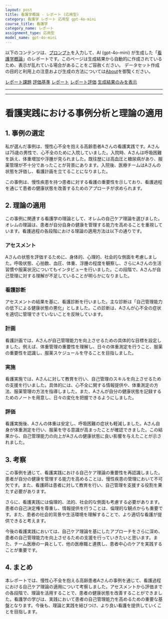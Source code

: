 ```yaml
---
layout: post
title: 看護学概論 - レポート (応用型)
category: 看護学 レポート 応用型 gpt-4o-mini
course_title: 看護学
category_name: レポート
assignment_type: 応用型
model_name: gpt-4o-mini
---
```


以下のコンテンツは、[プロンプト](http://127.0.0.1:8000/generated/看護学/gpt-4o-mini/prompt_レポート-応用型.md)を入力して、AI (gpt-4o-mini) が生成した「[看護学概論](/contents/看護学/)」のレポートです。このページは生成結果から自動的に作成されているため、表示が乱れている場合があることをご容赦ください。
データセット作成の目的と利用上の注意および生成の方法については[About](/About)を御覧ください。

[レポート課題](../レポート課題-応用型)
[評価基準](../評価基準-応用型)
[レポート](../レポート-応用型)
[レポート評価](../レポート評価-応用型)
[生成結果のみを表示](http://127.0.0.1:8000/generated/看護学/gpt-4o-mini/レポート-応用型.md)
  

***
***
  
# 看護実践における事例分析と理論の適用

## 1. 事例の選定

私が選んだ事例は、慢性心不全を抱える高齢患者Aさんの看護実践です。Aさんは75歳の男性で、心不全のために入院していました。入院時、Aさんは呼吸困難を訴え、体重増加や浮腫が見られました。既往歴には高血圧と糖尿病があり、服薬管理が不十分であったことが背景にあります。入院後、医療チームはAさんの状態を評価し、看護計画を立てることになりました。

この事例は、慢性疾患を持つ患者に対する看護の重要性を示しており、看護過程を通じて患者の健康状態を改善するためのアプローチが求められます。

## 2. 理論の適用

この事例に関連する看護学の理論として、オレムの自己ケア理論を選びました。オレムの理論は、患者が自分自身の健康を管理する能力を高めることを重視しています。看護過程の各段階における理論の適用方法は以下の通りです。

### アセスメント
Aさんの状態を評価するために、身体的、心理的、社会的な側面を考慮しました。呼吸状態、心拍数、血圧、体重、浮腫の程度を観察し、さらにAさんの生活習慣や服薬状況についてもインタビューを行いました。この段階で、Aさんが自己管理に対する理解が不足していることが明らかになりました。

### 看護診断
アセスメントの結果を基に、看護診断を行いました。主な診断は「自己管理能力の低下による健康状態の悪化」としました。この診断は、Aさんが心不全の症状を適切に管理できていないことを反映しています。

### 計画
看護計画では、Aさんが自己管理能力を向上させるための具体的な目標を設定しました。例えば、体重管理の重要性を理解し、日々の体重測定を行うこと、服薬の重要性を認識し、服薬スケジュールを守ることを目指しました。

### 実施
看護実施では、Aさんに対して教育を行い、自己管理のスキルを向上させるための支援を行いました。具体的には、心不全に関する情報提供や、体重測定の方法、服薬管理の方法を指導しました。また、Aさんが自分の健康状態を記録するためのノートを用意し、日々の変化を把握できるようにしました。

### 評価
看護実施後、Aさんの体重は安定し、呼吸困難の症状も軽減しました。Aさん自身が体重測定を行い、服薬を守る意識が高まったことが確認できました。この結果から、自己管理能力の向上がAさんの健康状態に良い影響を与えたことが示されました。

## 3. 考察

この事例を通じて、看護実践における自己ケア理論の重要性を再認識しました。患者が自分の健康を管理する能力を高めることは、慢性疾患の管理において不可欠です。また、看護師は患者に対して教育を行い、自己管理を支援する役割を果たす必要があります。

さらに、看護実践には倫理的、法的、社会的な側面も考慮する必要があります。患者の自己決定権を尊重し、情報提供を行うことは、倫理的な観点からも重要です。また、患者の社会的背景や生活環境を理解することで、より適切な看護が提供できると考えます。

今後の看護実践においては、自己ケア理論を基にしたアプローチをさらに深め、患者の自己管理能力を向上させるための支援を行っていきたいと思います。また、チーム医療の一員として、他の医療職と連携し、患者中心のケアを実践することが重要です。

## 4. まとめ

本レポートでは、慢性心不全を抱える高齢患者Aさんの事例を通じて、看護過程における自己ケア理論の適用について考察しました。アセスメントから評価までの各段階で、理論を活用することで、患者の健康状態を改善することができました。看護学の学びは、実践において患者の自己管理能力を高めるための重要な基盤となります。今後も、理論と実践を結びつけ、より良い看護を提供していくことを目指します。
